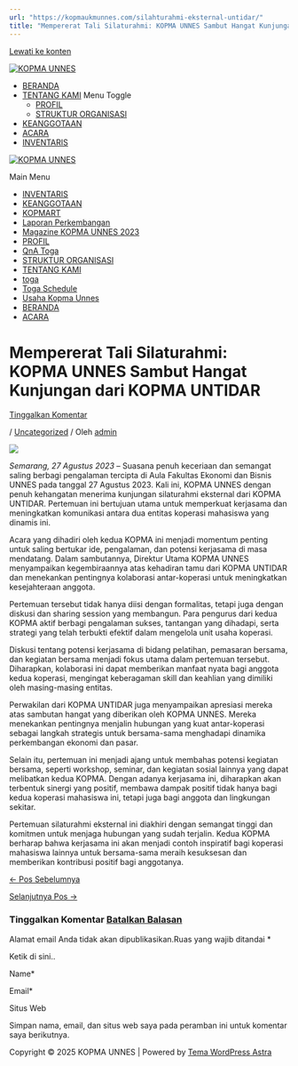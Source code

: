 ```yaml
---
url: "https://kopmaukmunnes.com/silahturahmi-eksternal-untidar/"
title: "Mempererat Tali Silaturahmi: KOPMA UNNES Sambut Hangat Kunjungan dari KOPMA UNTIDAR – KOPMA UNNES"
---
```


[Lewati ke konten](https://kopmaukmunnes.com/silahturahmi-eksternal-untidar/#content "Lewati ke konten")

[![KOPMA UNNES](https://kopmaukmunnes.com/wp-content/uploads/2021/07/cropped-kopma-unnes.png)](https://kopmaukmunnes.com/)

- [BERANDA](https://kopmaukmunnes.com/)
- [TENTANG KAMI](https://kopmaukmunnes.com/tentang-kami/) Menu Toggle
  - [PROFIL](https://kopmaukmunnes.com/profil/)
  - [STRUKTUR ORGANISASI](https://kopmaukmunnes.com/struktur-organisasi/)
- [KEANGGOTAAN](https://kopmaukmunnes.com/keanggotaan/)
- [ACARA](https://kopmaukmunnes.com/blog/)
- [INVENTARIS](https://kopmaukmunnes.com/inventaris/)

[![KOPMA UNNES](https://kopmaukmunnes.com/wp-content/uploads/2021/07/cropped-kopma-unnes.png)](https://kopmaukmunnes.com/)

Main Menu

- [INVENTARIS](https://kopmaukmunnes.com/inventaris/)
- [KEANGGOTAAN](https://kopmaukmunnes.com/keanggotaan/)
- [KOPMART](https://kopmaukmunnes.com/elementor-1642/)
- [Laporan Perkembangan](https://kopmaukmunnes.com/laporan-perkembangan/)
- [Magazine KOPMA UNNES 2023](https://kopmaukmunnes.com/magazine-kopma-unnes-2023/)
- [PROFIL](https://kopmaukmunnes.com/profil/)
- [QnA Toga](https://kopmaukmunnes.com/jadwal-toga/)
- [STRUKTUR ORGANISASI](https://kopmaukmunnes.com/struktur-organisasi/)
- [TENTANG KAMI](https://kopmaukmunnes.com/tentang-kami/)
- [toga](https://kopmaukmunnes.com/elementor-1661/)
- [Toga Schedule](https://kopmaukmunnes.com/toga-schedule/)
- [Usaha Kopma Unnes](https://kopmaukmunnes.com/usaha-kopma-unnes/)
- [BERANDA](https://kopmaukmunnes.com/)
- [ACARA](https://kopmaukmunnes.com/blog/)

# Mempererat Tali Silaturahmi: KOPMA UNNES Sambut Hangat Kunjungan dari KOPMA UNTIDAR

[Tinggalkan Komentar](https://kopmaukmunnes.com/silahturahmi-eksternal-untidar/#respond)

/ [Uncategorized](https://kopmaukmunnes.com/category/uncategorized/) / Oleh [admin](https://kopmaukmunnes.com/author/admin_kopma/ "Lihat seluruh tulisan oleh admin")

![](https://kopmaukmunnes.com/wp-content/uploads/2024/01/WhatsApp-Image-2024-01-17-at-15.41.04_6b52242d-1024x683.jpg)

_Semarang, 27 Agustus 2023_ – Suasana penuh keceriaan dan semangat saling berbagi pengalaman tercipta di Aula Fakultas Ekonomi dan Bisnis UNNES pada tanggal 27 Agustus 2023. Kali ini, KOPMA UNNES dengan penuh kehangatan menerima kunjungan silaturahmi eksternal dari KOPMA UNTIDAR. Pertemuan ini bertujuan utama untuk memperkuat kerjasama dan meningkatkan komunikasi antara dua entitas koperasi mahasiswa yang dinamis ini.

Acara yang dihadiri oleh kedua KOPMA ini menjadi momentum penting untuk saling bertukar ide, pengalaman, dan potensi kerjasama di masa mendatang. Dalam sambutannya, Direktur Utama KOPMA UNNES menyampaikan kegembiraannya atas kehadiran tamu dari KOPMA UNTIDAR dan menekankan pentingnya kolaborasi antar-koperasi untuk meningkatkan kesejahteraan anggota.

Pertemuan tersebut tidak hanya diisi dengan formalitas, tetapi juga dengan diskusi dan sharing session yang membangun. Para pengurus dari kedua KOPMA aktif berbagi pengalaman sukses, tantangan yang dihadapi, serta strategi yang telah terbukti efektif dalam mengelola unit usaha koperasi.

Diskusi tentang potensi kerjasama di bidang pelatihan, pemasaran bersama, dan kegiatan bersama menjadi fokus utama dalam pertemuan tersebut. Diharapkan, kolaborasi ini dapat memberikan manfaat nyata bagi anggota kedua koperasi, mengingat keberagaman skill dan keahlian yang dimiliki oleh masing-masing entitas.

Perwakilan dari KOPMA UNTIDAR juga menyampaikan apresiasi mereka atas sambutan hangat yang diberikan oleh KOPMA UNNES. Mereka menekankan pentingnya menjalin hubungan yang kuat antar-koperasi sebagai langkah strategis untuk bersama-sama menghadapi dinamika perkembangan ekonomi dan pasar.

Selain itu, pertemuan ini menjadi ajang untuk membahas potensi kegiatan bersama, seperti workshop, seminar, dan kegiatan sosial lainnya yang dapat melibatkan kedua KOPMA. Dengan adanya kerjasama ini, diharapkan akan terbentuk sinergi yang positif, membawa dampak positif tidak hanya bagi kedua koperasi mahasiswa ini, tetapi juga bagi anggota dan lingkungan sekitar.

Pertemuan silaturahmi eksternal ini diakhiri dengan semangat tinggi dan komitmen untuk menjaga hubungan yang sudah terjalin. Kedua KOPMA berharap bahwa kerjasama ini akan menjadi contoh inspiratif bagi koperasi mahasiswa lainnya untuk bersama-sama meraih kesuksesan dan memberikan kontribusi positif bagi anggotanya.

[← Pos Sebelumnya](https://kopmaukmunnes.com/harkopnas/ "Sukses di Era Digital: KOPMA UNNES Gelar Webinar Menarik dalam Peringatan HARKOPNAS ke-76")

[Selanjutnya Pos →](https://kopmaukmunnes.com/silahturahmi-internal/ "Silaturahmi Hangat antara KOPMA UNNES dan Dinas Koperasi Semarang")

### Tinggalkan Komentar [Batalkan Balasan](https://kopmaukmunnes.com/silahturahmi-eksternal-untidar/\#respond)

Alamat email Anda tidak akan dipublikasikan.Ruas yang wajib ditandai \*

Ketik di sini..

Name\*

Email\*

Situs Web

Simpan nama, email, dan situs web saya pada peramban ini untuk komentar saya berikutnya.

Copyright © 2025 KOPMA UNNES \| Powered by [Tema WordPress Astra](https://wpastra.com/)